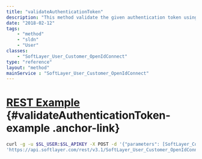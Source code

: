 ```yaml
---
title: "validateAuthenticationToken"
description: "This method validate the given authentication token using the user id by comparing it with the actual user authentication token and return [SoftLayer_Container_User_Customer_Portal_Token](/reference/datatypes/SoftLayer_Container_User_Customer_Portal_Token) object "
date: "2018-02-12"
tags:
    - "method"
    - "sldn"
    - "User"
classes:
    - "SoftLayer_User_Customer_OpenIdConnect"
type: "reference"
layout: "method"
mainService : "SoftLayer_User_Customer_OpenIdConnect"
---
```


# [REST Example](#validateAuthenticationToken-example) <a href="/article/rest/"><i class="fas fa-question"></i></a> {#validateAuthenticationToken-example .anchor-link} 
```bash
curl -g -u $SL_USER:$SL_APIKEY -X POST -d '{"parameters": [SoftLayer_Container_User_Authentication_Token]}' \
'https://api.softlayer.com/rest/v3.1/SoftLayer_User_Customer_OpenIdConnect/validateAuthenticationToken'
```
